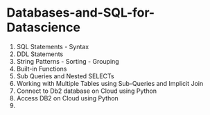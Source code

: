 # Databases-and-SQL-for-Datascience
1. SQL Statements - Syntax
2. DDL Statements
3. String Patterns - Sorting - Grouping
4. Built-in Functions
5. Sub Queries and Nested SELECTs
6. Working with Multiple Tables using Sub-Queries and Implicit Join
7. Connect to Db2 database on Cloud using Python
8. Access DB2 on Cloud using Python
9. 
